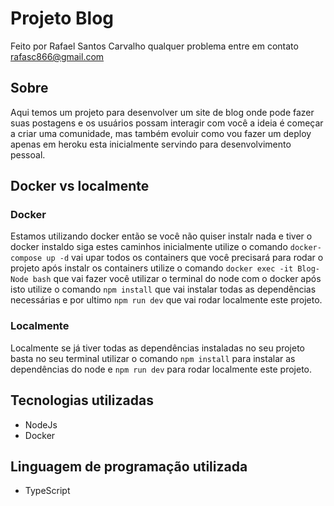 # Projeto Blog

Feito por Rafael Santos Carvalho qualquer problema entre em contato rafasc866@gmail.com

## Sobre

Aqui temos um projeto para desenvolver um site de blog onde pode fazer suas postagens e os usuários
possam interagir com você a ideia é começar a criar uma comunidade, mas também evoluir como vou fazer um deploy apenas em heroku esta inicialmente servindo para desenvolvimento pessoal.

## Docker vs localmente

### Docker

Estamos utilizando docker então se você não quiser instalr nada e tiver o docker instaldo siga estes caminhos inicialmente utilize o comando `docker-compose up -d` vai upar todos os containers que você precisará para rodar o projeto após instalr os containers utilize o comando `docker exec -it Blog-Node bash` que vai fazer você utilizar o terminal do node com o docker após isto utilize o comando `npm install` que vai instalar todas as dependências necessárias e por ultimo `npm run dev` que vai rodar localmente este projeto.

### Localmente

Localmente se já tiver todas as dependências instaladas no seu projeto basta no seu terminal utilizar o comando `npm install` para instalar as dependências do node e `npm run dev` para rodar localmente este projeto.

## Tecnologias utilizadas

- NodeJs
- Docker

## Linguagem de programação utilizada

- TypeScript